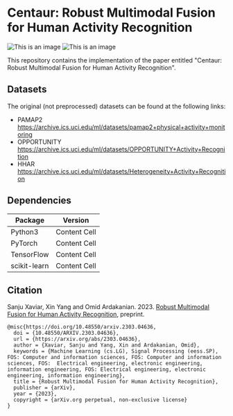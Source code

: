 # Centaur: Robust Multimodal Fusion for Human Activity Recognition
![This is an image](https://img.shields.io/badge/arXiv-2303.04636-darkred) ![This is an image](https://img.shields.io/badge/license-MIT-green)

This repository contains the implementation of the paper entitled "Centaur: Robust Multimodal Fusion for Human Activity Recognition".

## Datasets
The original (not preprocessed) datasets can be found at the following links:

 * PAMAP2 https://archive.ics.uci.edu/ml/datasets/pamap2+physical+activity+monitoring
 * OPPORTUNITY https://archive.ics.uci.edu/ml/datasets/OPPORTUNITY+Activity+Recognition
 * HHAR https://archive.ics.uci.edu/ml/datasets/Heterogeneity+Activity+Recognition


## Dependencies
Package       | Version
------------- | -------------
Python3       | Content Cell
PyTorch       | Content Cell
TensorFlow    | Content Cell
scikit-learn  | Content Cell

## Citation
Sanju Xaviar, Xin Yang and Omid Ardakanian. 2023. [Robust Multimodal Fusion for Human Activity Recognition](https://arxiv.org/abs/2303.04636), preprint.
```
@misc{https://doi.org/10.48550/arxiv.2303.04636,
  doi = {10.48550/ARXIV.2303.04636},
  url = {https://arxiv.org/abs/2303.04636}, 
  author = {Xaviar, Sanju and Yang, Xin and Ardakanian, Omid}, 
  keywords = {Machine Learning (cs.LG), Signal Processing (eess.SP), FOS: Computer and information sciences, FOS: Computer and information sciences, FOS:  Electrical engineering, electronic engineering, information engineering, FOS: Electrical engineering, electronic engineering, information engineering},
  title = {Robust Multimodal Fusion for Human Activity Recognition},
  publisher = {arXiv},
  year = {2023},
  copyright = {arXiv.org perpetual, non-exclusive license}
}
```
